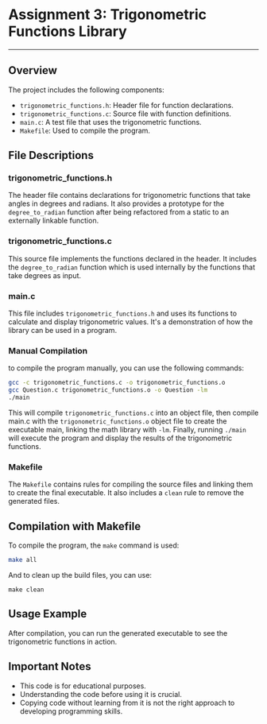 # Assignment 3: Trigonometric Functions Library

---

## Overview

The project includes the following components:

- `trigonometric_functions.h`: Header file for function declarations.
- `trigonometric_functions.c`: Source file with function definitions.
- `main.c`: A test file that uses the trigonometric functions.
- `Makefile`: Used to compile the program.

## File Descriptions

### trigonometric_functions.h

The header file contains declarations for trigonometric functions that take angles in degrees and radians. It also provides a prototype for the `degree_to_radian` function after being refactored from a static to an externally linkable function.

### trigonometric_functions.c

This source file implements the functions declared in the header. It includes the `degree_to_radian` function which is used internally by the functions that take degrees as input.

### main.c

This file includes `trigonometric_functions.h` and uses its functions to calculate and display trigonometric values. It's a demonstration of how the library can be used in a program.

### Manual Compilation

to compile the program manually, you can use the following commands:

```bash
gcc -c trigonometric_functions.c -o trigonometric_functions.o
gcc Question.c trigonometric_functions.o -o Question -lm
./main
```
This will compile `trigonometric_functions.c` into an object file, then compile main.c with the `trigonometric_functions.o` object file to create the executable main,
linking the math library with `-lm`.
Finally, running `./main` will execute the program and display the results of the trigonometric functions.

### Makefile

The `Makefile` contains rules for compiling the source files and linking them to create the final executable. It also includes a `clean` rule to remove the generated files.

## Compilation with Makefile

To compile the program, the `make` command is used:
```bash
make all
```

And to clean up the build files, you can use:

```
make clean
```

## Usage Example

After compilation, you can run the generated executable to see the trigonometric functions in action.

## Important Notes

- This code is for educational purposes.
- Understanding the code before using it is crucial.
- Copying code without learning from it is not the right approach to developing programming skills.
